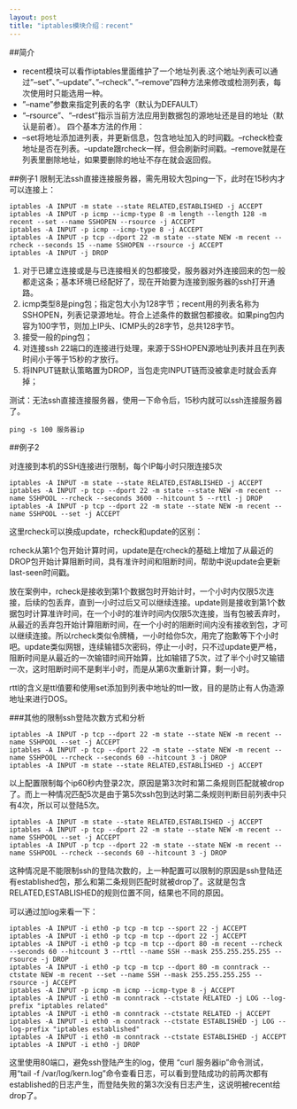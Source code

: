 ```yaml
---
layout: post
title: "iptables模块介绍：recent"
---
```


##简介
* recent模块可以看作iptables里面维护了一个地址列表.这个地址列表可以通过”–set”、”–update”、”–rcheck”、”–remove”四种方法来修改或检测列表，每次使用时只能选用一种。
* ”–name”参数来指定列表的名字（默认为DEFAULT）
* “–rsource”、“–rdest”指示当前方法应用到数据包的源地址还是目的地址（默认是前者）。
四个基本方法的作用：
* –set将地址添加进列表，并更新信息，包含地址加入的时间戳。–rcheck检查地址是否在列表。–update跟rcheck一样，但会刷新时间戳。–remove就是在列表里删除地址，如果要删除的地址不存在就会返回假。

##例子1
限制无法ssh直接连接服务器，需先用较大包ping一下，此时在15秒内才可以连接上：

	iptables -A INPUT -m state --state RELATED,ESTABLISHED -j ACCEPT
	iptables -A INPUT -p icmp --icmp-type 8 -m length --length 128 -m recent --set --name SSHOPEN --rsource -j ACCEPT
	iptables -A INPUT -p icmp --icmp-type 8 -j ACCEPT
	iptables -A INPUT -p tcp --dport 22 -m state --state NEW -m recent --rcheck --seconds 15 --name SSHOPEN --rsource -j ACCEPT
	iptables -A INPUT -j DROP

1. 对于已建立连接或是与已连接相关的包都接受，服务器对外连接回来的包一般都走这条；基本环境已经配好了，现在开始要为连接到服务器的ssh打开通路。
2. icmp类型8是ping包；指定包大小为128字节；recent用的列表名称为SSHOPEN，列表记录源地址。符合上述条件的数据包都接收。如果ping包内容为100字节，则加上IP头、ICMP头的28字节，总共128字节。
3. 接受一般的ping包；
4. 对连接ssh 22端口的连接进行处理，来源于SSHOPEN源地址列表并且在列表时间小于等于15秒的才放行。
5. 将INPUT链默认策略置为DROP，当包走完INPUT链而没被拿走时就会丢弃掉；

测试：无法ssh直接连接服务器，使用一下命令后，15秒内就可以ssh连接服务器了。

	ping -s 100 服务器ip

##例子2

对连接到本机的SSH连接进行限制，每个IP每小时只限连接5次

	iptables -A INPUT -m state --state RELATED,ESTABLISHED -j ACCEPT
	iptables -A INPUT -p tcp --dport 22 -m state --state NEW -m recent --name SSHPOOL --rcheck --seconds 3600 --hitcount 5 --rttl -j DROP
	iptables -A INPUT -p tcp --dport 22 -m state --state NEW -m recent --name SSHPOOL --set -j ACCEPT

这里rcheck可以换成update，rcheck和update的区别：

rcheck从第1个包开始计算时间，update是在rcheck的基础上增加了从最近的DROP包开始计算阻断时间，具有准许时间和阻断时间，帮助中说update会更新last-seen时间戳。

放在案例中，rcheck是接收到第1个数据包时开始计时，一个小时内仅限5次连接，后续的包丢弃，直到一小时过后又可以继续连接。update则是接收到第1个数据包时计算准许时间，在一个小时的准许时间内仅限5次连接，当有包被丢弃时，从最近的丢弃包开始计算阻断时间，在一个小时的阻断时间内没有接收到包，才可以继续连接。所以rcheck类似令牌桶，一小时给你5次，用完了抱歉等下个小时吧。update类似网银，连续输错5次密码，停止一小时，只不过update更严格，阻断时间是从最近的一次输错时间开始算，比如输错了5次，过了半个小时又输错一次，这时阻断时间不是剩半小时，而是从第6次重新计算，剩一小时。

rttl的含义是ttl值要和使用set添加到列表中地址的ttl一致，目的是防止有人伪造源地址来进行DOS。

###其他的限制ssh登陆次数方式和分析

	iptables -A INPUT -p tcp --dport 22 -m state --state NEW -m recent --name SSHPOOL --set -j ACCEPT
	iptables -A INPUT -p tcp --dport 22 -m state --state NEW -m recent --name SSHPOOL --rcheck --seconds 60 --hitcount 3 -j DROP
	iptables -A INPUT -m state --state RELATED,ESTABLISHED -j ACCEPT

以上配置限制每个ip60秒内登录2次，原因是第3次时和第二条规则匹配就被drop了。而上一种情况匹配5次是由于第5次ssh包到达时第二条规则判断目前列表中只有4次，所以可以登陆5次。

	iptables -A INPUT -m state --state RELATED,ESTABLISHED -j ACCEPT
	iptables -A INPUT -p tcp --dport 22 -m state --state NEW -m recent --name SSHPOOL --set -j ACCEPT
	iptables -A INPUT -p tcp --dport 22 -m state --state NEW -m recent --name SSHPOOL --rcheck --seconds 60 --hitcount 3 -j DROP

这种情况是不能限制ssh的登陆次数的，上一种配置可以限制的原因是ssh登陆还有established包，那么和第二条规则匹配时就被drop了。这就是包含RELATED,ESTABLISHED的规则位置不同，结果也不同的原因。

可以通过加log来看一下：

	iptables -A INPUT -i eth0 -p tcp -m tcp --sport 22 -j ACCEPT
	iptables -A INPUT -i eth0 -p tcp -m tcp --dport 22 -j ACCEPT
	iptables -A INPUT -i eth0 -p tcp -m tcp --dport 80 -m recent --rcheck --seconds 60 --hitcount 3 --rttl --name SSH --mask 255.255.255.255 --rsource -j DROP
	iptables -A INPUT -i eth0 -p tcp -m tcp --dport 80 -m conntrack --ctstate NEW -m recent --set --name SSH --mask 255.255.255.255 --rsource -j ACCEPT
	iptables -A INPUT -p icmp -m icmp --icmp-type 8 -j ACCEPT
	iptables -A INPUT -i eth0 -m conntrack --ctstate RELATED -j LOG --log-prefix "iptables related"
	iptables -A INPUT -i eth0 -m conntrack --ctstate RELATED -j ACCEPT
	iptables -A INPUT -i eth0 -m conntrack --ctstate ESTABLISHED -j LOG --log-prefix "iptables established"
	iptables -A INPUT -i eth0 -m conntrack --ctstate ESTABLISHED -j ACCEPT
	iptables -A INPUT -i eth0 -j DROP

这里使用80端口，避免ssh登陆产生的log，使用 “curl 服务器ip”命令测试，用“tail -f /var/log/kern.log”命令查看日志，可以看到登陆成功的前两次都有established的日志产生，而登陆失败的第3次没有日志产生，这说明被recent给drop了。
